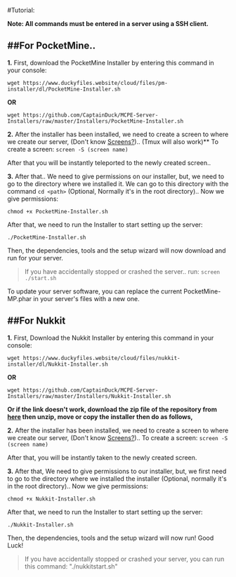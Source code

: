 #Tutorial:

__**Note: All commands must be entered in a server using a SSH client.**__

##**For PocketMine..**
---
**1.** First, download the PocketMine Installer by entering this command in your console:
```
wget https://www.duckyfiles.website/cloud/files/pm-installer/dl/PocketMine-Installer.sh
```
**OR**
```
wget https://github.com/CaptainDuck/MCPE-Server-Installers/raw/master/Installers/PocketMine-Installer.sh
```

**2.** After the installer has been installed, we need to create a screen to where we create our server, (Don't know [Screens?](https://www.rackaid.com/blog/linux-screen-tutorial-and-how-to/)).. (Tmux will also work)**
To create a screen: ```screen -S (screen name)```

After that you will be instantly teleported to the newly created screen..

**3.** After that.. We need to give permissions on our installer, but, we need to go to the directory where we installed it. We can go to this directory with the command ```cd <path>``` (Optional, Normally it's in the root directory).. Now we give permissions:
```
chmod +x PocketMine-Installer.sh
```
After that, we need to run the Installer to start setting up the server:
```
./PocketMine-Installer.sh
```
Then, the dependencies, tools and the setup wizard will now download and run for your server.

>If you have accidentally stopped or crashed the server.. run: ```screen ./start.sh```

To update your server software, you can replace the current PocketMine-MP.phar in your server's files with a new one.

##**For Nukkit**
---
**1.** First, Download the Nukkit Installer by entering this command in your console:
```
wget https://www.duckyfiles.website/cloud/files/nukkit-installer/dl/Nukkit-Installer.sh
```
**OR**
```
wget https://github.com/CaptainDuck/MCPE-Server-Installers/raw/master/Installers/Nukkit-Installer.sh
```
**Or if the link doesn't work, download the zip file of the repository from [here](https://github.com/CaptainDuck/MCPE-Server-Installers/archive/master.zip) then unzip, move or copy the installer then do as follows,**

**2.** After the installer has been installed, we need to create a screen to where we create our server, (Don't know [Screens?](https://www.rackaid.com/blog/linux-screen-tutorial-and-how-to/))..
To create a screen: ```screen -S (screen name)```

After that, you will be instantly taken to the newly created screen.

**3.** After that, We need to give permissions to our installer, but, we first need to go to the directory where we installed the installer (Optional, normally it's in the root directory).. Now we give permissions:
```
chmod +x Nukkit-Installer.sh
```
After that, we need to run the Installer to start setting up the server:
```
./Nukkit-Installer.sh
```
Then, the dependencies, tools and the setup wizard will now run! Good Luck!

>If you have accidentally stopped or crashed your server, you can run this command: "./nukkitstart.sh"
